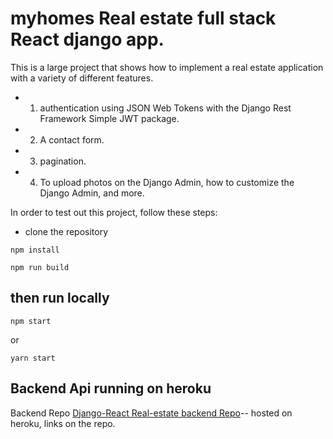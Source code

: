 # myhomes Real estate full stack React django app.
This is a large project that shows how to implement a real estate application with a variety of different features. 
- 1. authentication using JSON Web Tokens with the Django Rest Framework Simple JWT package. 
- 2. A contact form.
- 3.  pagination. 
- 4. To upload photos on the Django Admin, how to customize the Django Admin, and more.

In order to test out this project, follow these steps:
- clone the repository
 ```
npm install
```
```
npm run build
```
## then run locally
```
npm start
```
or 
```
yarn start
```

## Backend Api running on heroku
Backend Repo [Django-React Real-estate backend Repo](https://github.com/DanielMawioo/React-Django-Real-Estate-Backend-API.git)-- hosted on heroku, links on the repo.

